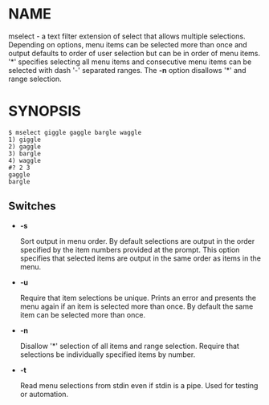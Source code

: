 # NAME

mselect - a text filter extension of select that allows
multiple selections.  Depending on options, menu items
can be selected more than once and output defaults to order
of user selection but can be in order of menu items.  '\*'
specifies selecting all menu items and consecutive menu
items can be selected with dash '-' separated ranges. The **-n**
option disallows '\*' and range selection.

# SYNOPSIS

    $ mselect giggle gaggle bargle waggle
    1) giggle
    2) gaggle
    3) bargle
    4) waggle
    #? 2 3
    gaggle
    bargle

## Switches

- **-s**

    Sort output in menu order.  By default selections are output in the
    order specified by the item numbers provided at the prompt.  This option
    specifies that selected items are output in the same order as items
    in the menu.

- **-u**

    Require that item selections be unique.  Prints an error and presents
    the menu again if an item is selected more than once.  By default
    the same item can be selected more than once.

- **-n**

    Disallow '\*' selection of all items and range selection.  Require
    that selections be individually specified items by number.

- **-t**

    Read menu selections from stdin even if stdin is a pipe.  Used
    for testing or automation.
